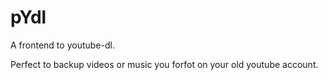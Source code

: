 # pYdl

A frontend to youtube-dl.

Perfect to backup videos or music you forfot on your old youtube account.  